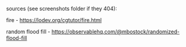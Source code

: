 sources (see screenshots folder if they 404):


fire - https://lodev.org/cgtutor/fire.html 

random flood fill - https://observablehq.com/@mbostock/randomized-flood-fill
